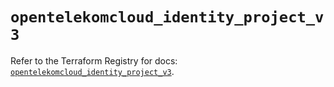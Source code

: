 # `opentelekomcloud_identity_project_v3`

Refer to the Terraform Registry for docs: [`opentelekomcloud_identity_project_v3`](https://registry.terraform.io/providers/opentelekomcloud/opentelekomcloud/1.35.15/docs/resources/identity_project_v3).
